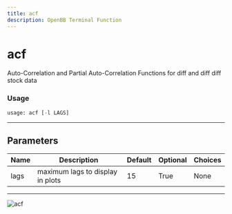 ```yaml
---
title: acf
description: OpenBB Terminal Function
---
```


# acf

Auto-Correlation and Partial Auto-Correlation Functions for diff and diff diff stock data

### Usage 
```python
usage: acf [-l LAGS]
```

---
## Parameters

| Name | Description | Default | Optional | Choices |
| ---- | ----------- | ------- | -------- | ------- |
| lags | maximum lags to display in plots | 15 | True | None |


---
![acf](https://user-images.githubusercontent.com/46355364/154305242-176c3ba1-ebfc-43e7-a027-46251fb02463.png)

